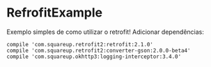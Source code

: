 # RefrofitExample
Exemplo simples de como utilizar o retrofit! Adicionar dependências:


    compile 'com.squareup.retrofit2:retrofit:2.1.0'
    compile 'com.squareup.retrofit2:converter-gson:2.0.0-beta4'
    compile 'com.squareup.okhttp3:logging-interceptor:3.4.0'
    
    
